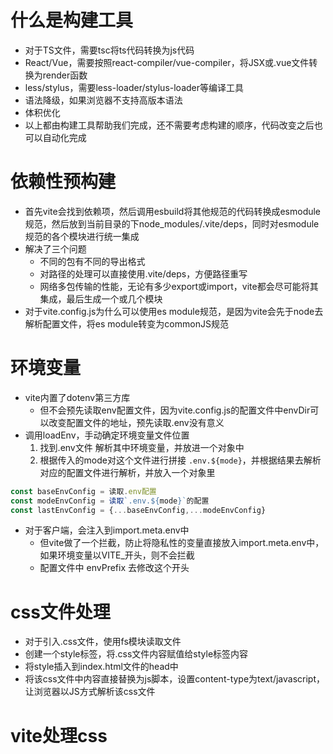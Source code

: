 # 什么是构建工具
- 对于TS文件，需要tsc将ts代码转换为js代码
- React/Vue，需要按照react-compiler/vue-compiler，将JSX或.vue文件转换为render函数
- less/stylus，需要less-loader/stylus-loader等编译工具
- 语法降级，如果浏览器不支持高版本语法
- 体积优化
- 以上都由构建工具帮助我们完成，还不需要考虑构建的顺序，代码改变之后也可以自动化完成

# 依赖性预构建
- 首先vite会找到依赖项，然后调用esbuild将其他规范的代码转换成esmodule规范，然后放到当前目录的下node_modules/.vite/deps，同时对esmodule规范的各个模块进行统一集成
- 解决了三个问题
  - 不同的包有不同的导出格式
  - 对路径的处理可以直接使用.vite/deps，方便路径重写
  - 网络多包传输的性能，无论有多少export或import，vite都会尽可能将其集成，最后生成一个或几个模块
- 对于vite.config.js为什么可以使用es module规范，是因为vite会先于node去解析配置文件，将es module转变为commonJS规范

# 环境变量
- vite内置了dotenv第三方库
  - 但不会预先读取env配置文件，因为vite.config.js的配置文件中envDir可以改变配置文件的地址，预先读取.env没有意义
- 调用loadEnv，手动确定环境变量文件位置
  1. 找到.env文件 解析其中环境变量，并放进一个对象中
  2. 根据传入的mode对这个文件进行拼接 `.env.${mode}`，并根据结果去解析对应的配置文件进行解析，并放入一个对象里
```js
const baseEnvConfig = 读取.env配置
const modeEnvConfig = 读取`.env.${mode}`的配置
const lastEnvConfig = {...baseEnvConfig,...modeEnvConfig}
```
- 对于客户端，会注入到import.meta.env中
  - 但vite做了一个拦截，防止将隐私性的变量直接放入import.meta.env中，如果环境变量以VITE_开头，则不会拦截
  - 配置文件中 envPrefix 去修改这个开头

# css文件处理
- 对于引入.css文件，使用fs模块读取文件
- 创建一个style标签，将.css文件内容赋值给style标签内容
- 将style插入到index.html文件的head中
- 将该css文件中内容直接替换为js脚本，设置content-type为text/javascript，让浏览器以JS方式解析该css文件

# vite处理css